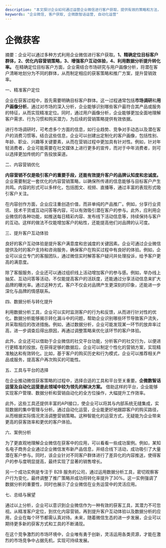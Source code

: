 ```yaml
---
description: "本文探讨企业如何通过运营企业微信进行客户获取，提供有效的策略和方法，帮助企业在竞争中脱颖而出。"
keywords: "企业微信, 客户获取, 企微数智话运营, 自动化运营"
---
```

# 企微获客

摘要：企业可以通过多种方式利用企业微信进行客户获取。**1、精确定位目标客户群体，2、优化内容营销策略，3、增强客户互动体验，4、利用数据分析提升转化率。** 在精确定位目标客户方面，企业需结合市场研究与用户画像分析，将潜在客户清晰地划分为不同的群体，从而制定相应的获客策略和推广方案，提升营销效率。

一、精准客户定位

企业在获客过程中，首先需要明确目标客户群体。这一过程通常包括**市场调研**和**用户画像分析**。通过对市场的深入分析，企业能够识别哪些客户最符合其产品或服务的特征，从而实现精准定位。同时，通过用户画像分析，企业能够更加全面地理解客户需求、行为习惯和购买潜力，为后续的营销策略提供有效依据。

进行市场调研时，可考虑多个方面的信息，如行业趋势、竞争对手动态以及潜在客户的消费习惯等。结合这些信息，企业可以创建出定制化的客户画像，包括性别、年龄、职业、兴趣等关键要素，从而在营销过程中更加具有针对性。例如，针对年轻消费者，企业可能需要在社交媒体上进行更多的宣传，而对于中年消费者，则可以选择更加传统的广告投放渠道。

二、内容营销优化

**内容营销不仅是吸引客户的重要手段，还能有效提升客户的品牌认知度和忠诚度。** 企业需要制定一套优化的内容营销策略，以确保所传递的信息能够与目标客户产生共鸣。内容的形式可以多样化，包括图文、视频、直播等，通过丰富的表现形式吸引客户关注。

在内容创作方面，企业应注重创造价值，而非单纯的产品推广。例如，分享行业资讯、技术干货或互动问答等内容，可以有效吸引潜在客户的参与。此外，应利用企业微信的各种功能，如推送每日精彩内容、发布线下活动信息等，持续保持与客户的互动。这样的做法不仅能增加客户的粘性，还能提高他们对品牌的认可度。

三、提升客户互动体验

良好的客户互动体验是提升客户满意度和忠诚度的关键因素。企业可通过企业微信提供及时的客户支持和咨询服务，确保客户在购买过程中有良好的体验。例如，企业可以设立专门的客服团队，通过微信实时解答客户疑问并处理投诉，给予客户更高的满意度。

除了客服服务，企业还可以通过组织线上活动增加客户的参与感。例如，举办线上抽奖、互动问答等活动，不仅能提高客户的活跃度，还能通过分享活动信息来扩大品牌的曝光率。通过这种方式，客户不仅会对品牌产生更深刻的印象，还能进一步深化与品牌的情感联系。

四、数据分析与转化提升

利用数据分析工具，企业可以实时监测客户的行为和反馈，从而进行针对性的优化。数据分析能够揭示转化漏斗中的问题，帮助企业识别哪些环节导致客户流失，并采取相应的改进措施。例如，通过数据分析，企业可能发现某一环节的放弃率过高，进一步调查后得出原因，再通过调整策略来优化该环节的客户体验。

此外，企业还可以借助于企业微信的社交平台功能，分析客户的社交行为，以便进行更精准的投放。在获得足够的数据后，企业可以制定个性化的营销方案，实现精准触达和有效转化。比如，基于客户的购买历史和行为模式，企业可以推荐相关产品或服务，提高客户再次购买的可能性。

五、工具与平台的选择

在企业推动微信获客策略的过程中，选择合适的工具和平台至关重要。**企微数智话运营及自动化运营是此领域中较为领先的解决方案。** 借助这样的平台，企业能够实现客户管理、数据分析和营销自动化的全方位操作，大幅提升工作效率。

此外，这些工具还提供丰富的API接口，使企业可以将其与内部系统无缝集成，实现数据的集中管理与分析。通过自动化运营，企业能更好地跟踪客户的购买路径，从而根据实际情况灵活调整营销策略。这种智能化的运营方式，无疑能为企业带来更高的获客效率和更优的客户体验。

六、案例分析

为了更直观地理解企业微信在获客中的应用，可以看看一些成功案例。例如，某知名电子商务企业通过企业微信发布新产品信息，并结合线下活动，成功吸引了大量潜在客户参与。同时，该企业针对不同客户群体进行了差异化的内容推送，使得客户的参与度明显提高，最终实现了显著的销售增长。

另一个成功实例是专注于 B2B 服务的公司，通过运用数据分析工具，密切观察客户行为变化，最终调整了推广策略并成功将转化率提升了30%。这一实例强调了数据分析的重要性，同时也展示了企业微信在业务运营中的灵活应用。

七、总结与展望

通过以上分析，企业可以意识到企业微信作为一种有效的获客工具，其潜力不可忽视。从精准客户定位，到优化内容营销，再到提升客户互动体验以及数据分析的应用，企业在每个环节都需认真对待。未来，随着微信生态的进一步发展，企业可以期待更多新的获客方式和工具的不断涌现。

在这个竞争激烈的市场环境中，企业唯有勇于创新，灵活运用各类资源，才能在激烈的市场竞争中占据先机，实现可持续发展。
